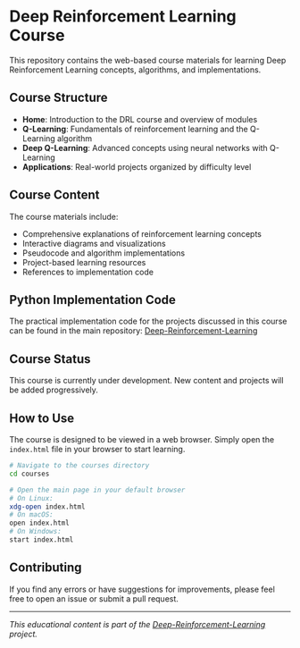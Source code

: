 # Deep Reinforcement Learning Course

This repository contains the web-based course materials for learning Deep Reinforcement Learning concepts, algorithms, and implementations.

## Course Structure

- **Home**: Introduction to the DRL course and overview of modules
- **Q-Learning**: Fundamentals of reinforcement learning and the Q-Learning algorithm
- **Deep Q-Learning**: Advanced concepts using neural networks with Q-Learning
- **Applications**: Real-world projects organized by difficulty level

## Course Content

The course materials include:
- Comprehensive explanations of reinforcement learning concepts
- Interactive diagrams and visualizations
- Pseudocode and algorithm implementations
- Project-based learning resources
- References to implementation code

## Python Implementation Code

The practical implementation code for the projects discussed in this course can be found in the main repository:
[Deep-Reinforcement-Learning](https://github.com/EngineerProjects/Deep-Reinforcement-Learning)

## Course Status

This course is currently under development. New content and projects will be added progressively.

## How to Use

The course is designed to be viewed in a web browser. Simply open the `index.html` file in your browser to start learning.

```bash
# Navigate to the courses directory
cd courses

# Open the main page in your default browser
# On Linux:
xdg-open index.html
# On macOS:
open index.html
# On Windows:
start index.html
```

## Contributing

If you find any errors or have suggestions for improvements, please feel free to open an issue or submit a pull request.

---
*This educational content is part of the [Deep-Reinforcement-Learning](https://github.com/EngineerProjects/Deep-Reinforcement-Learning) project.*